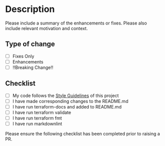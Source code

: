 # Description

Please include a summary of the enhancements or fixes. Please also include relevant motivation and context.

## Type of change

- [ ] Fixes Only
- [ ] Enhancements
- [ ] !!Breaking Change!!

## Checklist

- [ ] My code follows the [Style Guidelines](https://git.health.nsw.gov.au/ehnsw-terraform/roadmap/blob/master/.github/STYLEGUIDE.md) of this project
- [ ] I have made corresponding changes to the README.md
- [ ] I have run terraform-docs and added to README.md
- [ ] I have run terraform validate
- [ ] I have run terraform fmt
- [ ] I have run markdownlint

Please ensure the following checklist has been completed prior to raising a PR.
